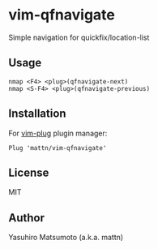 # vim-qfnavigate

Simple navigation for quickfix/location-list

## Usage

```vim
nmap <F4> <plug>(qfnavigate-next)
nmap <S-F4> <plug>(qfnavigate-previous)
```

## Installation

For [vim-plug](https://github.com/junegunn/vim-plug) plugin manager:

```
Plug 'mattn/vim-qfnavigate'
```

## License

MIT

## Author

Yasuhiro Matsumoto (a.k.a. mattn)
